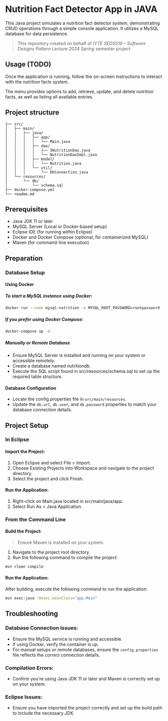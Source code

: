 # Nutrition Fact Detector App in JAVA

This Java project simulates a nutrition fact detector system, demonstrating CRUD operations through a simple console application. It utilizes a MySQL database for data persistence.

>This repository created on behalf of *IYTE SEDS519 – Software Designs Pattern* Lecture *2024 Spring* semester project

## Usage (TODO)
Once the application is running, follow the on-screen instructions to interact with the nutrition facts system. 

The menu provides options to add, retrieve, update, and delete nutrition facts, as well as listing all available entries.

## Project structure
```
├── src/
│   ├── main/
│   │   ├── java/
│   │   │   ├── app/
│   │   │   │   └── Main.java
│   │   │   ├── dao/
│   │   │   │   ├── INutritionDao.java
│   │   │   │   └── NutritionDaoImpl.java
│   │   │   ├── model/
│   │   │   │   └── Nutrition.java
│   │   │   └── util/
│   │   │       └── DbConnection.java
│   └── resources/
│       └── db/
│           └── schema.sql
├── docker-compose.yml
└── readme.md
```

## Prerequisites
- Java JDK 11 or later
- MySQL Server (Local or Docker-based setup)
- Eclipse IDE (for running within Eclipse)
- Docker and Docker Compose (optional, for containerized MySQL)
- Maven (for command-line execution)

## Preparation
### Database Setup
#### Using Docker
##### To start a MySQL instance using Docker:

```bash
docker run --name mysql-nutrition -e MYSQL_ROOT_PASSWORD=rootpassword -e MYSQL_DATABASE=nutritiondb -e MYSQL_USER=user -e MYSQL_PASSWORD=password -p 3306:3306 -d mysql:8.0
```

##### If you prefer using Docker Compose:

``` bash
docker-compose up -d
```

##### Manually or Remote Database
- Ensure MySQL Server is installed and running on your system or accessible remotely.
- Create a database named nutritiondb.
- Execute the SQL script found in src/resources/schema.sql to set up the required table structure.

#### Database Configuration
- Locate the config.properties file in `src/main/resources`.
- Update the `db.url`, `db.user`, and `db.password` properties to match your database connection details.

## Project Setup
### In Eclipse
#### Import the Project:
1. Open Eclipse and select File > Import.
2. Choose Existing Projects into Workspace and navigate to the project directory.
3. Select the project and click Finish.

#### Run the Application:
1. Right-click on Main.java located in src/main/java/app.
2. Select Run As > Java Application.

### From the Command Line
#### Build the Project:
> Ensure Maven is installed on your system.

1. Navigate to the project root directory.
2. Run the following command to compile the project:
``` bash 
mvn clean compile
```

#### Run the Application:
After building, execute the following command to run the application:
``` bash
mvn exec:java -Dexec.mainClass="app.Main"
```

## Troubleshooting
### Database Connection Issues: 
- Ensure the MySQL service is running and accessible. 
- If using Docker, verify the container is up. 
- For manual setups or remote databases, ensure the `config.properties` file reflects the correct connection details.

### Compilation Errors: 
- Confirm you're using Java JDK 11 or later and Maven is correctly set up on your system.

### Eclipse Issues: 
- Ensure you have imported the project correctly and set up the build path to include the necessary JDK.
